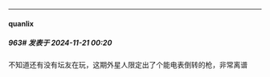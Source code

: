 ﻿
*****

####  quanlix  
##### 963#       发表于 2024-11-21 00:20

不知道还有没有坛友在玩，这期外星人限定出了个能电表倒转的枪，非常离谱


